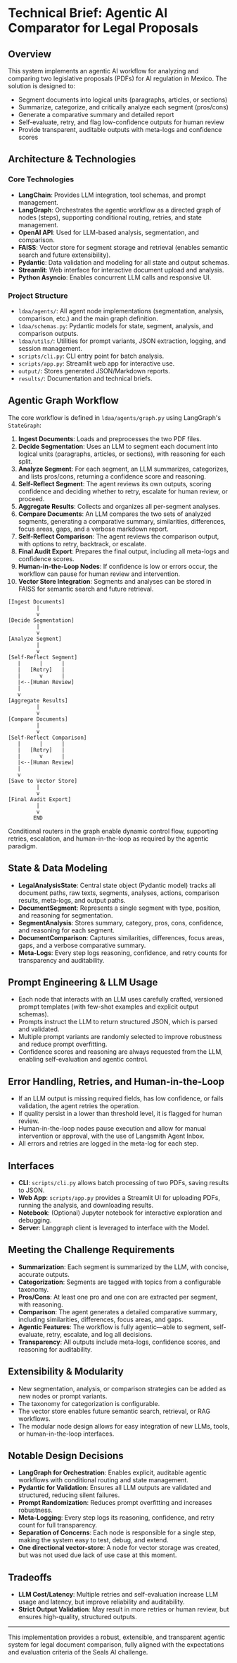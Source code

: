 # Technical Brief: Agentic AI Comparator for Legal Proposals

## Overview
This system implements an agentic AI workflow for analyzing and comparing two legislative proposals (PDFs) for AI regulation in Mexico. The solution is designed to:
- Segment documents into logical units (paragraphs, articles, or sections)
- Summarize, categorize, and critically analyze each segment (pros/cons)
- Generate a comparative summary and detailed report
- Self-evaluate, retry, and flag low-confidence outputs for human review
- Provide transparent, auditable outputs with meta-logs and confidence scores

## Architecture & Technologies

### Core Technologies
- **LangChain**: Provides LLM integration, tool schemas, and prompt management.
- **LangGraph**: Orchestrates the agentic workflow as a directed graph of nodes (steps), supporting conditional routing, retries, and state management.
- **OpenAI API**: Used for LLM-based analysis, segmentation, and comparison.
- **FAISS**: Vector store for segment storage and retrieval (enables semantic search and future extensibility).
- **Pydantic**: Data validation and modeling for all state and output schemas.
- **Streamlit**: Web interface for interactive document upload and analysis.
- **Python Asyncio**: Enables concurrent LLM calls and responsive UI.

### Project Structure
- `ldaa/agents/`: All agent node implementations (segmentation, analysis, comparison, etc.) and the main graph definition.
- `ldaa/schemas.py`: Pydantic models for state, segment, analysis, and comparison outputs.
- `ldaa/utils/`: Utilities for prompt variants, JSON extraction, logging, and session management.
- `scripts/cli.py`: CLI entry point for batch analysis.
- `scripts/app.py`: Streamlit web app for interactive use.
- `output/`: Stores generated JSON/Markdown reports.
- `results/`: Documentation and technical briefs.

## Agentic Graph Workflow

The core workflow is defined in `ldaa/agents/graph.py` using LangGraph's `StateGraph`:

1. **Ingest Documents**: Loads and preprocesses the two PDF files.
2. **Decide Segmentation**: Uses an LLM to segment each document into logical units (paragraphs, articles, or sections), with reasoning for each split.
3. **Analyze Segment**: For each segment, an LLM summarizes, categorizes, and lists pros/cons, returning a confidence score and reasoning.
4. **Self-Reflect Segment**: The agent reviews its own outputs, scoring confidence and deciding whether to retry, escalate for human review, or proceed.
5. **Aggregate Results**: Collects and organizes all per-segment analyses.
6. **Compare Documents**: An LLM compares the two sets of analyzed segments, generating a comparative summary, similarities, differences, focus areas, gaps, and a verbose markdown report.
7. **Self-Reflect Comparison**: The agent reviews the comparison output, with options to retry, backtrack, or escalate.
8. **Final Audit Export**: Prepares the final output, including all meta-logs and confidence scores.
9. **Human-in-the-Loop Nodes**: If confidence is low or errors occur, the workflow can pause for human review and intervention.
10. **Vector Store Integration**: Segments and analyses can be stored in FAISS for semantic search and future retrieval.

```
[Ingest Documents]
         |
         v
[Decide Segmentation]
         |
         v
[Analyze Segment]
         |
         v
[Self-Reflect Segment]
   |      |      |
   |   [Retry]   |
   |      v      |
   |<--[Human Review]
   |
   v
[Aggregate Results]
         |
         v
[Compare Documents]
         |
         v
[Self-Reflect Comparison]
   |      |      |
   |   [Retry]   |
   |      v      |
   |<--[Human Review]
   |
   v
[Save to Vector Store]
         |
         v
[Final Audit Export]
         |
         v
        END
```

Conditional routers in the graph enable dynamic control flow, supporting retries, escalation, and human-in-the-loop as required by the agentic paradigm.

## State & Data Modeling
- **LegalAnalysisState**: Central state object (Pydantic model) tracks all document paths, raw texts, segments, analyses, actions, comparison results, meta-logs, and output paths.
- **DocumentSegment**: Represents a single segment with type, position, and reasoning for segmentation.
- **SegmentAnalysis**: Stores summary, category, pros, cons, confidence, and reasoning for each segment.
- **DocumentComparison**: Captures similarities, differences, focus areas, gaps, and a verbose comparative summary.
- **Meta-Logs**: Every step logs reasoning, confidence, and retry counts for transparency and auditability.

## Prompt Engineering & LLM Usage
- Each node that interacts with an LLM uses carefully crafted, versioned prompt templates (with few-shot examples and explicit output schemas).
- Prompts instruct the LLM to return structured JSON, which is parsed and validated.
- Multiple prompt variants are randomly selected to improve robustness and reduce prompt overfitting.
- Confidence scores and reasoning are always requested from the LLM, enabling self-evaluation and agentic control.

## Error Handling, Retries, and Human-in-the-Loop
- If an LLM output is missing required fields, has low confidence, or fails validation, the agent retries the operation.
- If quality persist in a lower than threshold level, it is flagged for human review.
- Human-in-the-loop nodes pause execution and allow for manual intervention or approval, with the use of Langsmith Agent Inbox.
- All errors and retries are logged in the meta-log for each step.

## Interfaces
- **CLI**: `scripts/cli.py` allows batch processing of two PDFs, saving results to JSON.
- **Web App**: `scripts/app.py` provides a Streamlit UI for uploading PDFs, running the analysis, and downloading results.
- **Notebook**: (Optional) Jupyter notebook for interactive exploration and debugging.
- **Server**: Langgraph client is leveraged to interface with the Model.

## Meeting the Challenge Requirements
- **Summarization**: Each segment is summarized by the LLM, with concise, accurate outputs.
- **Categorization**: Segments are tagged with topics from a configurable taxonomy.
- **Pros/Cons**: At least one pro and one con are extracted per segment, with reasoning.
- **Comparison**: The agent generates a detailed comparative summary, including similarities, differences, focus areas, and gaps.
- **Agentic Features**: The workflow is fully agentic—able to segment, self-evaluate, retry, escalate, and log all decisions.
- **Transparency**: All outputs include meta-logs, confidence scores, and reasoning for auditability.

## Extensibility & Modularity
- New segmentation, analysis, or comparison strategies can be added as new nodes or prompt variants.
- The taxonomy for categorization is configurable.
- The vector store enables future semantic search, retrieval, or RAG workflows.
- The modular node design allows for easy integration of new LLMs, tools, or human-in-the-loop interfaces.

## Notable Design Decisions
- **LangGraph for Orchestration**: Enables explicit, auditable agentic workflows with conditional routing and state management.
- **Pydantic for Validation**: Ensures all LLM outputs are validated and structured, reducing silent failures.
- **Prompt Randomization**: Reduces prompt overfitting and increases robustness.
- **Meta-Logging**: Every step logs its reasoning, confidence, and retry count for full transparency.
- **Separation of Concerns**: Each node is responsible for a single step, making the system easy to test, debug, and extend.
- **One directional vector-store**: A node for vector storage was created, but was not used due lack of use case at this moment.

## Tradeoffs
- **LLM Cost/Latency**: Multiple retries and self-evaluation increase LLM usage and latency, but improve reliability and auditability.
- **Strict Output Validation**: May result in more retries or human review, but ensures high-quality, structured outputs.

---

This implementation provides a robust, extensible, and transparent agentic system for legal document comparison, fully aligned with the expectations and evaluation criteria of the Seals AI challenge. 
